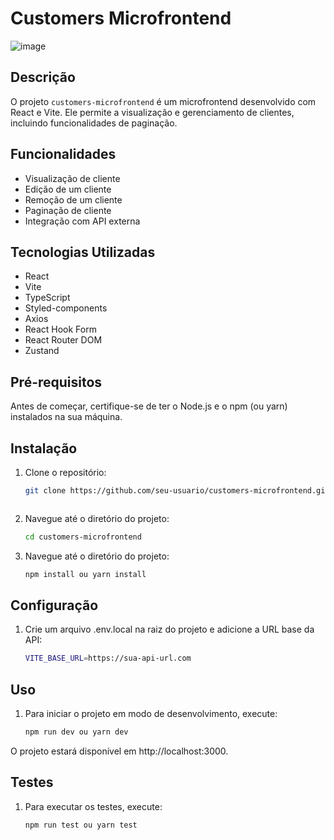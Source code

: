 # Customers Microfrontend

![image](https://github.com/user-attachments/assets/cce4da0f-9b42-4f27-97eb-9a9e72950f20)

## Descrição

O projeto `customers-microfrontend` é um microfrontend desenvolvido com React e Vite. Ele permite a visualização e gerenciamento de clientes, incluindo funcionalidades de paginação.

## Funcionalidades

- Visualização de cliente
- Edição de um cliente
- Remoção de um cliente
- Paginação de cliente
- Integração com API externa

## Tecnologias Utilizadas

- React
- Vite
- TypeScript
- Styled-components
- Axios
- React Hook Form
- React Router DOM
- Zustand

## Pré-requisitos

Antes de começar, certifique-se de ter o Node.js e o npm (ou yarn) instalados na sua máquina.

## Instalação

1. Clone o repositório:

   ```sh
   git clone https://github.com/seu-usuario/customers-microfrontend.git 



2. Navegue até o diretório do projeto:

   ```sh
   cd customers-microfrontend

3. Navegue até o diretório do projeto:

   ```sh
   npm install ou yarn install

## Configuração

1. Crie um arquivo .env.local na raiz do projeto e adicione a URL base da API:
      ```sh
   VITE_BASE_URL=https://sua-api-url.com

## Uso

1. Para iniciar o projeto em modo de desenvolvimento, execute:
   ```sh
   npm run dev ou yarn dev
O projeto estará disponível em http://localhost:3000.

## Testes

1. Para executar os testes, execute:
   ```sh
   npm run test ou yarn test



